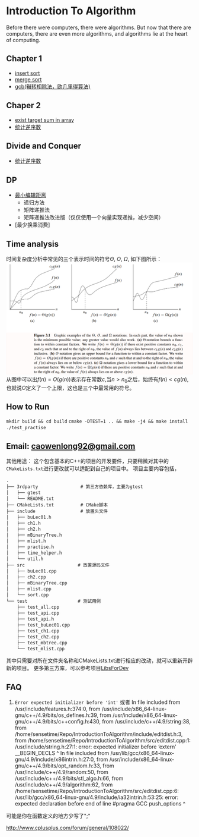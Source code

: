 # Introduction To Algorithm
Before there were computers, there were algorithms. But now that there are computers, there are even more algorithms, and algorithms lie at the heart of computing.

## Chapter 1
- [insert sort](src/sort.cpp)
- [merge sort](src/sort.cpp)
- [gcb(辗转相除法，欧几里得算法)](src/buLec01.cpp)

## Chaper 2

- [exist target sum in array](src/ch2.cpp)
- [统计逆序数](src/ch2.cpp)

<!-- ## 递归
- gcd
- 汉诺塔 -->

## Divide and Conquer
- [统计逆序数](src/ch2.cpp)

## DP
- [最小编辑距离](src/editdist.cpp)
    - 递归方法
    - 矩阵递推法
    - 矩阵递推法改进版（仅仅使用一个向量实现递推，减少空间）
- [最少换乘消费]

## Time analysis
时间复杂度分析中常见的三个表示时间的符号$\Theta$, $O$, $\Omega$, 如下图所示：
![@时间复杂度表示符号](./images/TimeAnalysis.png)
从图中可以出$f(n) = O(g(n))$表示存在常数$c$,当$n > n_0$之后，始终有$f(n) < cg(n)$, 也就说$O$定义了一个上限，这也是三个中最常用的符号。

## How to Run
`mkdir build && cd build`
`cmake -DTEST=1 .. && make -j4 && make install`
`./test_practise`

## Email: caowenlong92@gmail.com

其他用途： 这个包含基本的C++的项目的开发要件，只要稍微对其中的`CMakeLists.txt`进行更改就可以适配到自己的项目中。
项目主要内容包括，
```
.
├── 3rdparty                # 第三方依赖库，主要为gtest
│   ├── gtest
│   └── README.txt
├── CMakeLists.txt          # CMake脚本
├── include                 # 放置头文件
│   ├── buLec01.h
│   ├── ch1.h
│   ├── ch2.h
│   ├── mBinaryTree.h
│   ├── mlist.h
│   ├── practise.h
│   ├── time_helper.h
│   └── util.h
├── src                    # 放置源码文件
│   ├── buLec01.cpp
│   ├── ch2.cpp
│   ├── mBinaryTree.cpp
│   ├── mlist.cpp
│   └── sort.cpp
└── test                   # 测试用例
    ├── test_all.cpp
    ├── test_api.cpp
    ├── test_api.h
    ├── test_buLec01.cpp
    ├── test_ch1.cpp
    ├── test_ch2.cpp
    ├── test_mbtree.cpp
    └── test_mlist.cpp
```
其中只需要对所在文件夹名称和CMakeLists.txt进行相应的改动，就可以重新开辟新的项目。
更多第三方库，可以参考项目[LibsForDev](https://github.com/cwlseu/LibsForDev)


## FAQ
1. `Error expected initializer before 'int'` 或者
In file included from /usr/include/features.h:374:0,
                 from /usr/include/x86_64-linux-gnu/c++/4.9/bits/os_defines.h:39,
                 from /usr/include/x86_64-linux-gnu/c++/4.9/bits/c++config.h:430,
                 from /usr/include/c++/4.9/string:38,
                 from /home/sensetime/Repo/IntroductionToAlgorithm/include/editdist.h:3,
                 from /home/sensetime/Repo/IntroductionToAlgorithm/src/editdist.cpp:1:
/usr/include/string.h:27:1: error: expected initializer before ‘extern’
 __BEGIN_DECLS
 ^
In file included from /usr/lib/gcc/x86_64-linux-gnu/4.9/include/x86intrin.h:27:0,
                 from /usr/include/x86_64-linux-gnu/c++/4.9/bits/opt_random.h:33,
                 from /usr/include/c++/4.9/random:50,
                 from /usr/include/c++/4.9/bits/stl_algo.h:66,
                 from /usr/include/c++/4.9/algorithm:62,
                 from /home/sensetime/Repo/IntroductionToAlgorithm/src/editdist.cpp:6:
/usr/lib/gcc/x86_64-linux-gnu/4.9/include/ia32intrin.h:53:25: error: expected declaration before end of line
 #pragma GCC push_options
                         ^

可能是你在函数定义的地方少写了";"

http://www.cplusplus.com/forum/general/108022/
